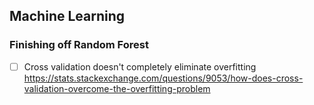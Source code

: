 ## Machine Learning

### Finishing off Random Forest

- [ ] Cross validation doesn't completely eliminate overfitting
https://stats.stackexchange.com/questions/9053/how-does-cross-validation-overcome-the-overfitting-problem